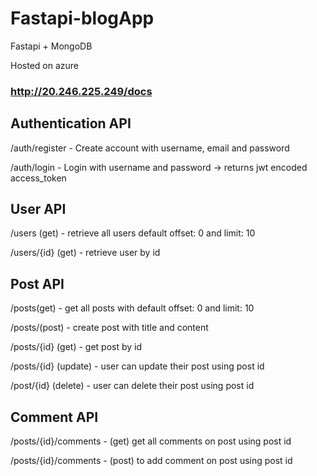 # Fastapi-blogApp
Fastapi + MongoDB

Hosted on azure
### http://20.246.225.249/docs

## Authentication API
/auth/register - Create account with username, email and password

/auth/login - Login with username and password -> returns jwt encoded access_token

## User API
/users (get) - retrieve all users  default offset: 0  and limit: 10

/users/{id} (get) - retrieve user by id

## Post API
/posts(get) - get all posts with default offset: 0  and limit: 10

/posts/(post) - create post with title and content

/posts/{id} (get) - get post by id

/posts/{id} (update) - user can update their post using post id

/post/{id}  (delete) - user can delete their post using post id

## Comment API
/posts/{id}/comments - (get) get all comments on post using post id

/posts/{id}/comments - (post) to add comment on post using post id